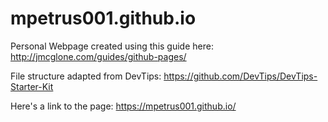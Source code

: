 # mpetrus001.github.io

Personal Webpage created using this guide here: http://jmcglone.com/guides/github-pages/

File structure adapted from DevTips: https://github.com/DevTips/DevTips-Starter-Kit

Here's a link to the page: https://mpetrus001.github.io/
